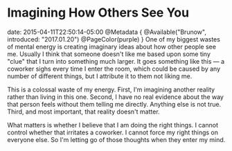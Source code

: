 # Imagining How Others See You
date: 2015-04-11T22:50:14-05:00
@Metadata {
  @Available("Brunow", introduced: "2017.01.20")
  @PageColor(purple)
}
One of my biggest wastes of mental energy is creating imaginary ideas about how other people see me. Usually I think that someone doesn't like me based upon some tiny "clue" that I turn into something much larger. It goes something like this &mdash; a coworker sighs every time I enter the room, which could be caused by any number of different things, but I attribute it to them not liking me.

This is a colossal waste of my energy. First, I'm imagining another reality rather than living in this one. Second, I have no real evidence about the way that person feels without them telling me directly. Anything else is not true. Third, and most important, that reality doesn't matter.

What matters is whether I believe that I am doing the right things. I cannot control whether that irritates a coworker. I cannot force my right things on everyone else. So I'm letting go of those thoughts when they enter my mind.

